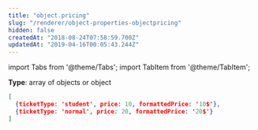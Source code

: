 ```yaml
---
title: "object.pricing"
slug: "/renderer/object-properties-objectpricing"
hidden: false
createdAt: "2018-08-24T07:58:59.700Z"
updatedAt: "2019-04-16T00:05:43.244Z"
---
```


import Tabs from '@theme/Tabs';
import TabItem from '@theme/TabItem';

**Type**: array of objects or object  

```json
[
  {ticketType: 'student', price: 10, formattedPrice: '10$'},
  {ticketType: 'normal', price: 20, formattedPrice: '20$'}
]
```

